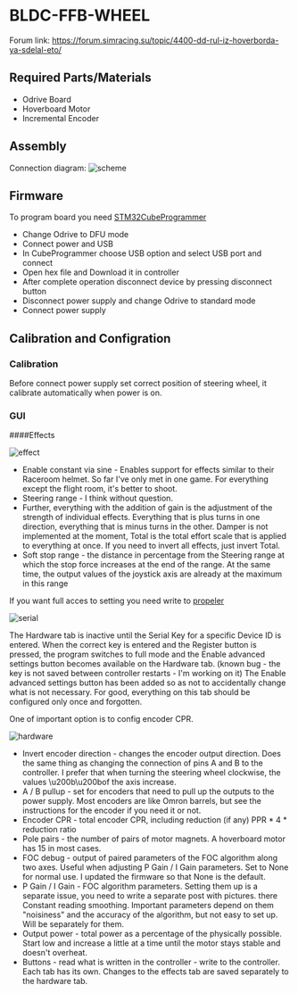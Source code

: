 # BLDC-FFB-WHEEL

Forum link:
https://forum.simracing.su/topic/4400-dd-rul-iz-hoverborda-ya-sdelal-eto/


## Required Parts/Materials

* Odrive Board
* Hoverboard Motor
* Incremental Encoder

## Assembly

Connection diagram:
![scheme](screen/scheme.png)

## Firmware

To program board you need [STM32CubeProgrammer](https://www.st.com/en/development-tools/stm32cubeprog.html)
* Change Odrive to DFU mode
* Connect power and USB
* In CubeProgrammer choose USB option and select USB port and connect
* Open hex file and Download it in controller
* After complete operation disconnect device by pressing disconnect button
* Disconnect power supply and change Odrive to standard mode
* Connect power supply

## Calibration and Configration

### Calibration

Before connect power supply set correct position of steering wheel, it calibrate automatically when power is on.

### GUI 

####Effects

![effect](screen/guieffects.jpg)

* Enable constant via sine - Enables support for effects similar to their Raceroom helmet. So far I've only met in one game. For everything except the flight room, it's better to shoot.
* Steering range - I think without question.
* Further, everything with the addition of gain is the adjustment of the strength of individual effects. Everything that is plus turns in one direction, everything that is minus turns in the other. Damper is not implemented at the moment, Total is the total effort scale that is applied to everything at once. If you need to invert all effects, just invert Total.
* Soft stop range - the distance in percentage from the Steering range at which the stop force increases at the end of the range. At the same time, the output values ​​​​of the joystick axis are already at the maximum in this range


If you want full acces to setting you need write to [propeler](https://forum.simracing.su/profile/5730-propeler/)

![serial](screen/guiserial.jpg)

The Hardware tab is inactive until the Serial Key for a specific Device ID is entered.
When the correct key is entered and the Register button is pressed, the program switches to full mode and the Enable advanced settings button becomes available on the Hardware tab. (known bug - the key is not saved between controller restarts - I'm working on it)
The Enable advanced settings button has been added so as not to accidentally change what is not necessary. For good, everything on this tab should be configured only once and forgotten.


One of important option is to config encoder CPR.

![hardware](screen/guihardware.jpg)

* Invert encoder direction - changes the encoder output direction. Does the same thing as changing the connection of pins A and B to the controller. I prefer that when turning the steering wheel clockwise, the values ​​\u200b\u200bof the axis increase.
* A / B pullup - set for encoders that need to pull up the outputs to the power supply. Most encoders are like Omron barrels, but see the instructions for the encoder if you need it or not.
* Encoder CPR - total encoder CPR, including reduction (if any) PPR * 4 * reduction ratio
* Pole pairs - the number of pairs of motor magnets. A hoverboard motor has 15 in most cases.
* FOC debug - output of paired parameters of the FOC algorithm along two axes. Useful when adjusting P Gain / I Gain parameters. Set to None for normal use. I updated the firmware so that None is the default.
* P Gain / I Gain - FOC algorithm parameters. Setting them up is a separate issue, you need to write a separate post with pictures. there Constant reading smoothing. Important parameters depend on them "noisiness" and the accuracy of the algorithm, but not easy to set up. Will be separately for them.
* Output power - total power as a percentage of the physically possible. Start low and increase a little at a time until the motor stays stable and doesn't overheat.
* Buttons - read what is written in the controller - write to the controller. Each tab has its own. Changes to the effects tab are saved separately to the hardware tab.